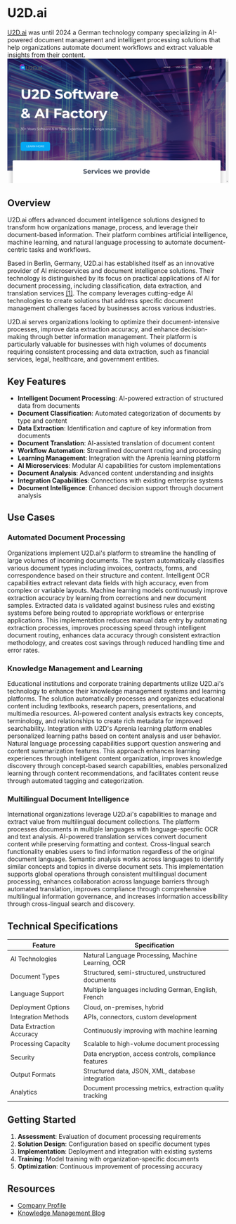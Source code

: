 
# U2D.ai

[U2D.ai](https://web.archive.org/web/20240728063247/https://www.u2d.ai/) was until 2024 a German technology company specializing in AI-powered document management and intelligent processing solutions that help organizations automate document workflows and extract valuable insights from their content.
![U2D.ai](./assets/u2d-ai.png)

## Overview

U2D.ai offers advanced document intelligence solutions designed to transform how organizations manage, process, and leverage their document-based information. Their platform combines artificial intelligence, machine learning, and natural language processing to automate document-centric tasks and workflows.

Based in Berlin, Germany, U2D.ai has established itself as an innovative provider of AI microservices and document intelligence solutions. Their technology is distinguished by its focus on practical applications of AI for document processing, including classification, data extraction, and translation services [[1]](https://www.crunchbase.com/organization/u2d-ai). The company leverages cutting-edge AI technologies to create solutions that address specific document management challenges faced by businesses across various industries.

U2D.ai serves organizations looking to optimize their document-intensive processes, improve data extraction accuracy, and enhance decision-making through better information management. Their platform is particularly valuable for businesses with high volumes of documents requiring consistent processing and data extraction, such as financial services, legal, healthcare, and government entities.

## Key Features

- **Intelligent Document Processing**: AI-powered extraction of structured data from documents
- **Document Classification**: Automated categorization of documents by type and content
- **Data Extraction**: Identification and capture of key information from documents
- **Document Translation**: AI-assisted translation of document content
- **Workflow Automation**: Streamlined document routing and processing
- **Learning Management**: Integration with the Aprenia learning platform
- **AI Microservices**: Modular AI capabilities for custom implementations
- **Document Analysis**: Advanced content understanding and insights
- **Integration Capabilities**: Connections with existing enterprise systems
- **Document Intelligence**: Enhanced decision support through document analysis

## Use Cases

### Automated Document Processing

Organizations implement U2D.ai's platform to streamline the handling of large volumes of incoming documents. The system automatically classifies various document types including invoices, contracts, forms, and correspondence based on their structure and content. Intelligent OCR capabilities extract relevant data fields with high accuracy, even from complex or variable layouts. Machine learning models continuously improve extraction accuracy by learning from corrections and new document samples. Extracted data is validated against business rules and existing systems before being routed to appropriate workflows or enterprise applications. This implementation reduces manual data entry by automating extraction processes, improves processing speed through intelligent document routing, enhances data accuracy through consistent extraction methodology, and creates cost savings through reduced handling time and error rates.

### Knowledge Management and Learning

Educational institutions and corporate training departments utilize U2D.ai's technology to enhance their knowledge management systems and learning platforms. The solution automatically processes and organizes educational content including textbooks, research papers, presentations, and multimedia resources. AI-powered content analysis extracts key concepts, terminology, and relationships to create rich metadata for improved searchability. Integration with U2D's Aprenia learning platform enables personalized learning paths based on content analysis and user behavior. Natural language processing capabilities support question answering and content summarization features. This approach enhances learning experiences through intelligent content organization, improves knowledge discovery through concept-based search capabilities, enables personalized learning through content recommendations, and facilitates content reuse through automated tagging and categorization.

### Multilingual Document Intelligence

International organizations leverage U2D.ai's capabilities to manage and extract value from multilingual document collections. The platform processes documents in multiple languages with language-specific OCR and text analysis. AI-powered translation services convert document content while preserving formatting and context. Cross-lingual search functionality enables users to find information regardless of the original document language. Semantic analysis works across languages to identify similar concepts and topics in diverse document sets. This implementation supports global operations through consistent multilingual document processing, enhances collaboration across language barriers through automated translation, improves compliance through comprehensive multilingual information governance, and increases information accessibility through cross-lingual search and discovery.

## Technical Specifications

| Feature | Specification |
|---------|---------------|
| AI Technologies | Natural Language Processing, Machine Learning, OCR |
| Document Types | Structured, semi-structured, unstructured documents |
| Language Support | Multiple languages including German, English, French |
| Deployment Options | Cloud, on-premises, hybrid |
| Integration Methods | APIs, connectors, custom development |
| Data Extraction Accuracy | Continuously improving with machine learning |
| Processing Capacity | Scalable to high-volume document processing |
| Security | Data encryption, access controls, compliance features |
| Output Formats | Structured data, JSON, XML, database integration |
| Analytics | Document processing metrics, extraction quality tracking |

## Getting Started

1. **Assessment**: Evaluation of document processing requirements
2. **Solution Design**: Configuration based on specific document types
3. **Implementation**: Deployment and integration with existing systems
4. **Training**: Model training with organization-specific documents
5. **Optimization**: Continuous improvement of processing accuracy

## Resources

- [Company Profile](https://www.crunchbase.com/organization/u2d-ai)
- [Knowledge Management Blog](https://u2d.de/en/blog/knowledge-management-2024-essential-trends)
